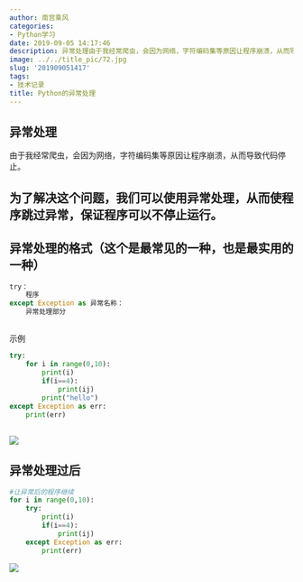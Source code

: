 ```yaml
---
author: 南宫乘风
categories:
- Python学习
date: 2019-09-05 14:17:46
description: 异常处理由于我经常爬虫，会因为网络，字符编码集等原因让程序崩溃，从而导致代码停止。为了解决这个问题，我们可以使用异常处理，从而使程序跳过异常，保证程序可以不停止运行。异常处理的格式这个是最常见的一种，。。。。。。。
image: ../../title_pic/72.jpg
slug: '201909051417'
tags:
- 技术记录
title: Python的异常处理
---
```


<!--more-->

## 异常处理  
由于我经常爬虫，会因为网络，字符编码集等原因让程序崩溃，从而导致代码停止。

## 为了解决这个问题，我们可以使用异常处理，从而使程序跳过异常，保证程序可以不停止运行。

## 异常处理的格式（这个是最常见的一种，也是最实用的一种）

```python
try：
    程序
except Exception as 异常名称：
    异常处理部分
```

##   
  
示例

```python
try:
    for i in range(0,10):
        print(i)
        if(i==4):
            print(ij)
        print("hello")
except Exception as err:
    print(err)


```

## ![](../../image/20190905142127445.png)

## 异常处理过后

```python
#让异常后的程序继续
for i in range(0,10):
    try:
        print(i)
        if(i==4):
            print(ij)
    except Exception as err:
        print(err)
```

![](../../image/20190905142156476.png)
